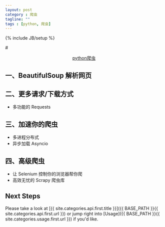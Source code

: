 ```yaml
---
layout: post
category : 爬虫 
tagline: ""
tags : [python, 爬虫]
---
```

{% include JB/setup %}


#<center>[python爬虫](https://github.com/sunnyjh/MachineLearn_Tuturial/blob/master/Crawler/crawler.md)</center>

## 一、BeautifulSoup 解析网页

## 二、更多请求/下载方式
 -  多功能的 Requests

## 三、加速你的爬虫
 -  多进程分布式
 -  异步加载 Asyncio

## 四、高级爬虫
 -  让 Selenium 控制你的浏览器帮你爬
 -  高效无忧的 Scrapy 爬虫库



## Next Steps

Please take a look at [{{ site.categories.api.first.title }}]({{ BASE_PATH }}{{ site.categories.api.first.url }})
or jump right into [Usage]({{ BASE_PATH }}{{ site.categories.usage.first.url }}) if you'd like.
